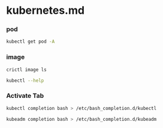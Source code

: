# kubernetes.md
### pod
```bash
kubectl get pod -A
```
### image
```bash
crictl image ls
```
```bash
kubectl --help
```
### Activate Tab
```bash
kubectl completion bash > /etc/bash_completion.d/kubectl
```
```bash
kubeadm completion bash > /etc/bash_completion.d/kubeadm
```
